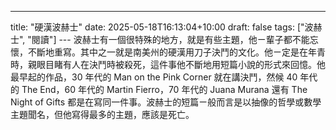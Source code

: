 ---
title: "硬漢波赫士"
date: 2025-05-18T16:13:04+10:00
draft: false
tags: ["波赫士", "閱讀"]
--- 波赫士有一個很特殊的地方，就是有些主題，他ㄧ輩子都不能忘懷，不斷地重寫。其中之一就是南美州的硬漢用刀子決鬥的文化。他ㄧ定是在年青時，親眼目睹有人在決鬥時被殺死，這件事他不斷地用短篇小說的形式來回憶。他最早起的作品，30 年代的 Man on the Pink Corner 就在講決鬥，然候 40 年代的 The End，60 年代的 Martin Fierro，70 年代的 Juana Murana 還有 The Night of Gifts 都是在寫同一件事。波赫士的短篇ㄧ般而言是以抽像的哲學或數學主題聞名，但他寫得最多的主題，應該是死亡。

